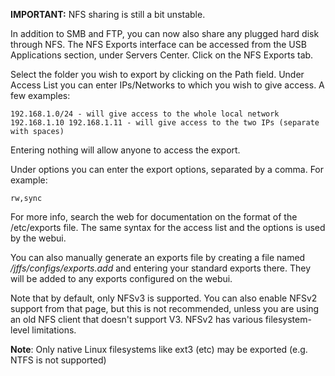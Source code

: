 **IMPORTANT:** NFS sharing is still a bit unstable.

In addition to SMB and FTP, you can now also share any plugged hard disk through NFS. The NFS Exports interface can be accessed from the USB Applications section, under Servers Center. Click on the NFS Exports tab.

Select the folder you wish to export by clicking on the Path field. Under Access List you can enter IPs/Networks to which you wish to give access.  A few examples:

    192.168.1.0/24 - will give access to the whole local network
    192.168.1.10 192.168.1.11 - will give access to the two IPs (separate with spaces)

Entering nothing will allow anyone to access the export.

Under options you can enter the export options, separated by a comma. For example:

    rw,sync

For more info, search the web for documentation on the format of the /etc/exports file.  The same syntax for the access list and the options is used by the webui.

You can also manually generate an exports file by creating a file named _/jffs/configs/exports.add_ and entering your standard exports there. They will be added to any exports configured on the webui.

Note that by default, only NFSv3 is supported.  You can also enable NFSv2 support from that page, but this is not recommended, unless you are using an old NFS client that doesn't support V3.  NFSv2 has various 
filesystem-level limitations.

**Note**: Only native Linux filesystems like ext3 (etc) may be exported (e.g. NTFS is not supported)